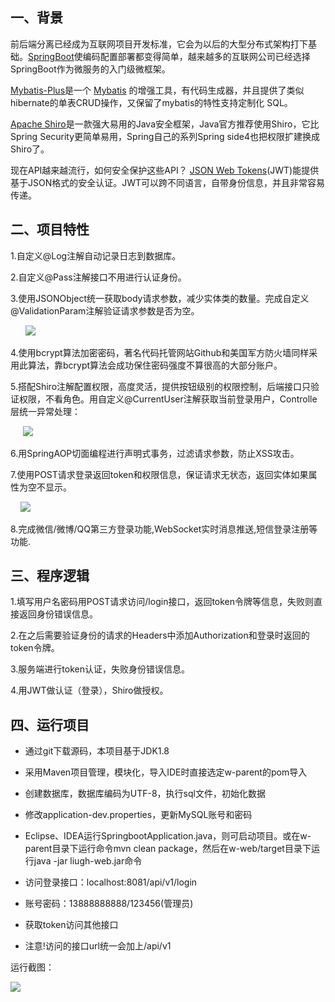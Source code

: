 ## 一、背景

前后端分离已经成为互联网项目开发标准，它会为以后的大型分布式架构打下基础。[SpringBoot](https://projects.spring.io/spring-boot/)使编码配置部署都变得简单，越来越多的互联网公司已经选择SpringBoot作为微服务的入门级微框架。

[Mybatis-Plus](https://github.com/baomidou/mybatis-plus)是一个 [Mybatis](http://www.mybatis.org/mybatis-3/) 的增强工具，有代码生成器，并且提供了类似hibernate的单表CRUD操作，又保留了mybatis的特性支持定制化 SQL。

[Apache Shiro](https://shiro.apache.org/)是一款强大易用的Java安全框架，Java官方推荐使用Shiro，它比Spring Security更简单易用，Spring自己的系列Spring side4也把权限扩建换成Shiro了。

现在API越来越流行，如何安全保护这些API？ [JSON Web Tokens](https://jwt.io/)(JWT)能提供基于JSON格式的安全认证。JWT可以跨不同语言，自带身份信息，并且非常容易传递。

## 二、项目特性

1.自定义@Log注解自动记录日志到数据库。

2.自定义@Pass注解接口不用进行认证身份。

3.使用JSONObject统一获取body请求参数，减少实体类的数量。完成自定义@ValidationParam注解验证请求参数是否为空。

      ![](https://oscimg.oschina.net/oscnet/3aef52625a42756283ab5a5aeaa4d800a2c.jpg)

4.使用bcrypt算法加密密码，著名代码托管网站Github和美国军方防火墙同样采用此算法，靠bcrypt算法会成功保住密码强度不算很高的大部分账户。

5.搭配Shiro注解配置权限，高度灵活，提供按钮级别的权限控制，后端接口只验证权限，不看角色。用自定义@CurrentUser注解获取当前登录用户，Controlle层统一异常处理：

     ![](https://static.oschina.net/uploads/space/2018/0512/234950_u2kv_3577599.png)

6.用SpringAOP切面编程进行声明式事务，过滤请求参数，防止XSS攻击。

7.使用POST请求登录返回token和权限信息，保证请求无状态，返回实体如果属性为空不显示。

    ![](https://oscimg.oschina.net/oscnet/65315a182f2e70eca0a6e71147f9cfaced4.jpg)

8.完成微信/微博/QQ第三方登录功能,WebSocket实时消息推送,短信登录注册等功能.

## 三、程序逻辑

1.填写用户名密码用POST请求访问/login接口，返回token令牌等信息，失败则直接返回身份错误信息。

2.在之后需要验证身份的请求的Headers中添加Authorization和登录时返回的token令牌。

3.服务端进行token认证，失败身份错误信息。

4.用JWT做认证（登录），Shiro做授权。

## 四、运行项目


-   通过git下载源码，本项目基于JDK1.8
    
-   采用Maven项目管理，模块化，导入IDE时直接选定w-parent的pom导入
    
-   创建数据库，数据库编码为UTF-8，执行sql文件，初始化数据
    
-   修改application-dev.properties，更新MySQL账号和密码
    
-   Eclipse、IDEA运行SpringbootApplication.java，则可启动项目。或在w-parent目录下运行命令mvn clean package，然后在w-web/target目录下运行java -jar liugh-web.jar命令

    
-   访问登录接口：localhost:8081/api/v1/login
    
-   账号密码：13888888888/123456(管理员)
    
-   获取token访问其他接口

-   注意!访问的接口url统一会加上/api/v1
    

运行截图：

![](https://oscimg.oschina.net/oscnet/6c45f5bfa57fa868b4fb700011f943e65b0.jpg)

